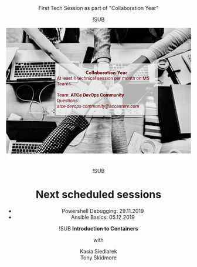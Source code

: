 <!-- .slide: data-background="#FB8033" -->
<center>
First Tech Session as part of "Collaboration Year" <!-- .element: style="color:white" -->

!SUB
<img src="img/sessions.png">

!SUB
# Next scheduled sessions
- Powershell Debugging: 29.11.2019
- Ansible Basics: 05.12.2019

!SUB
**Introduction to Containers** <!-- .element: class="intro-header" -->

with <!-- .element: style="color:orange" -->

Kasia Siedlarek <!-- .element: style="color:black" --> <br />
Tony Skidmore <!-- .element: style="color:black" -->


